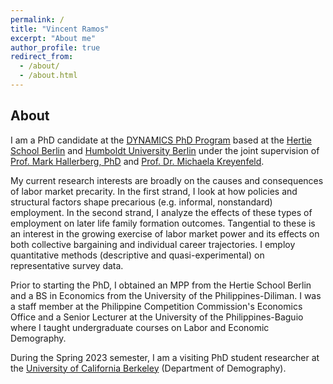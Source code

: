 ```yaml
---
permalink: /
title: "Vincent Ramos"
excerpt: "About me"
author_profile: true
redirect_from: 
  - /about/
  - /about.html
---
```


About
------
I am a PhD candidate at the [DYNAMICS PhD Program](https://www.sowi.hu-berlin.de/en/dynamics/about-dynamics) based at the [Hertie School Berlin](https://www.hertie-school.org/en/) and [Humboldt University Berlin](https://www.hu-berlin.de/en) under the joint supervision of [Prof. Mark Hallerberg, PhD](https://www.hertie-school.org/en/research/faculty-and-researchers/profile/person/hallerberg) and [Prof. Dr. Michaela Kreyenfeld](https://www.hertie-school.org/en/research/faculty-and-researchers/profile/person/kreyenfeld). 

My current research interests are broadly on the causes and consequences of labor market precarity. In the first strand, I look at how policies and structural factors shape precarious (e.g. informal, nonstandard) employment. In the second strand, I analyze the effects of these types of employment on later life family formation outcomes. Tangential to these is an interest in the growing exercise of labor market power and its effects on both collective bargaining and individual career trajectories. I employ quantitative methods (descriptive and quasi-experimental) on representative survey data.

Prior to starting the PhD, I obtained an MPP from the Hertie School Berlin and a BS in Economics from the University of the Philippines-Diliman. I was a staff member at the Philippine Competition Commission's Economics Office and a Senior Lecturer at the University of the Philippines-Baguio where I taught undergraduate courses on Labor and Economic Demography.

During the Spring 2023 semester, I am a visiting PhD student researcher at the [University of California Berkeley](https://www.demog.berkeley.edu/) (Department of Demography).

